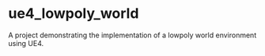 # ue4_lowpoly_world
A project demonstrating the implementation of a lowpoly world environment using UE4.
